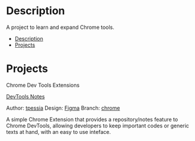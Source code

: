# Description

A project to learn and expand Chrome tools.

- [Description](#description)
- [Projects](#projects)

# Projects

Chrome Dev Tools Extensions

[DevTools Notes](https://chrome.google.com/webstore/detail/devtools-notes/fhaognaboimhkmhdacigeikmmaphlhba)

Author: [tpessia](https://github.com/Tpessia/devtools-notes)
Design: [Figma](https://www.figma.com/file/7i5lRhW4E5Y5OYA8TOZmeb/google%2Fchrome-ext%2Fdevtoolsnotes)
Branch: [chrome](https://github.com/isaiahdaviscom/Google/tree/chrome)

A simple Chrome Extension that provides a repository/notes feature to Chrome DevTools, allowing developers to keep important codes or generic texts at hand, with an easy to use inteface.
